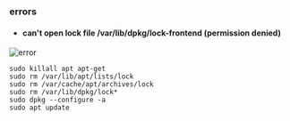 ### **errors**


- #### can't open lock file /var/lib/dpkg/lock-frontend (permission denied)
![error](https://i.imgur.com/5Om2naZ.png)    

    sudo killall apt apt-get
    sudo rm /var/lib/apt/lists/lock
    sudo rm /var/cache/apt/archives/lock
    sudo rm /var/lib/dpkg/lock*
    sudo dpkg --configure -a
    sudo apt update